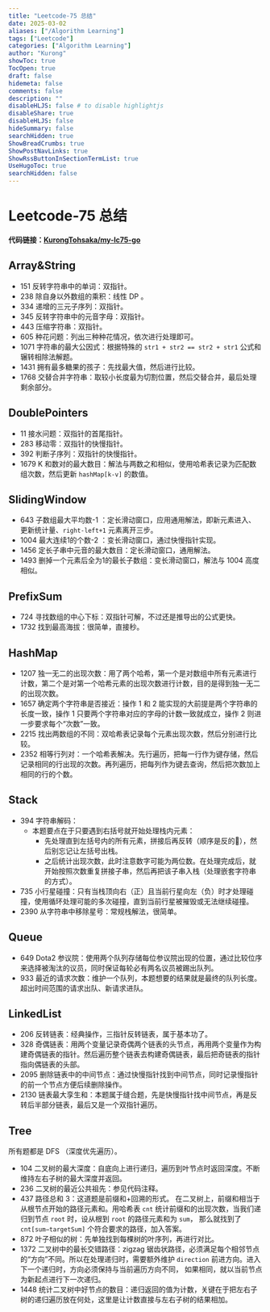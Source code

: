 ```yaml
---
title: "Leetcode-75 总结"
date: 2025-03-02
aliases: ["/Algorithm Learning"]
tags: ["Leetcode"]
categories: ["Algorithm Learning"]
author: "Kurong"
showToc: true
TocOpen: true
draft: false
hidemeta: false
comments: false
description: ""
disableHLJS: false # to disable highlightjs
disableShare: true
disableHLJS: false
hideSummary: false
searchHidden: true
ShowBreadCrumbs: true
ShowPostNavLinks: true
ShowRssButtonInSectionTermList: true
UseHugoToc: true
searchHidden: false
---
```


# Leetcode-75 总结

**代码链接：[KurongTohsaka/my-lc75-go](https://github.com/KurongTohsaka/my-lc75-go)**

## Array&String

- 151 反转字符串中的单词：双指针。
- 238 除自身以外数组的乘积：线性 DP 。
- 334 递增的三元子序列：双指针。
- 345 反转字符串中的元音字母：双指针。
- 443 压缩字符串：双指针。
- 605 种花问题：列出三种种花情况，依次进行处理即可。
- 1071 字符串的最大公因式：根据特殊的 `str1 + str2 == str2 + str1` 公式和辗转相除法解题。
- 1431 拥有最多糖果的孩子：先找最大值，然后进行比较。
- 1768 交替合并字符串：取较小长度最为切割位置，然后交替合并，最后处理剩余部分。



## DoublePointers

- 11 接水问题：双指针的首尾指针。
- 283 移动零：双指针的快慢指针。
- 392 判断子序列：双指针的快慢指针。
- 1679 K 和数对的最大数目：解法与两数之和相似，使用哈希表记录为匹配数组次数，然后更新 `hashMap[k-v]` 的数值。



## SlidingWindow

- 643 子数组最大平均数-1 ：定长滑动窗口，应用通用解法，即新元素进入、更新统计量、`right-left+1` 元素离开三步。
- 1004 最大连续1的个数-2 ：变长滑动窗口，通过快慢指针实现。
- 1456 定长子串中元音的最大数目：定长滑动窗口，通用解法。
- 1493 删掉一个元素后全为1的最长子数组：变长滑动窗口，解法与 1004 高度相似。



## PrefixSum

- 724 寻找数组的中心下标：双指针可解，不过还是推导出的公式更快。
- 1732 找到最高海拔：很简单，直接秒。



## HashMap

- 1207 独一无二的出现次数：用了两个哈希，第一个是对数组中所有元素进行计数，第二个是对第一个哈希元素的出现次数进行计数，目的是得到独一无二的出现次数。
- 1657 确定两个字符串是否接近：操作 1 和 2 能实现的大前提是两个字符串的长度一致，操作 1 只要两个字符串对应的字母的计数一致就成立，操作 2 则进一步要求每个“次数”一致。
- 2215 找出两数组的不同：双哈希表记录每个元素出现次数，然后分别进行比较。
- 2352 相等行列对：一个哈希表解决。先行遍历，把每一行作为键存储，然后记录相同的行出现的次数。再列遍历，把每列作为键去查询，然后把次数加上相同的行的个数。



## Stack

- 394 字符串解码：
  - 本题要点在于只要遇到右括号就开始处理栈内元素：
    - 先处理直到左括号内的所有元素，拼接后再反转（顺序是反的🐎），然后别忘记让左括号出栈。
    - 之后统计出现次数，此时注意数字可能为两位数。在处理完成后，就开始按照次数重复拼接子串，然后再把该子串入栈（处理嵌套字符串的方式）。
- 735 小行星碰撞：只有当栈顶向右（正）且当前行星向左（负）时才处理碰撞，使用循环处理可能的多次碰撞，直到当前行星被摧毁或无法继续碰撞。
- 2390 从字符串中移除星号：常规栈解法，很简单。



## Queue

- 649 Dota2 参议院：使用两个队列存储每位参议院出现的位置，通过比较位序来选择被淘汰的议员，同时保证每轮必有两名议员被踢出队列。
- 933 最近的请求次数：维护一个队列，本题想要的结果就是最终的队列长度。超出时间范围的请求出队、新请求进队。



## LinkedList

- 206 反转链表：经典操作，三指针反转链表，属于基本功了。
- 328 奇偶链表：用两个变量记录奇偶两个链表的头节点，再用两个变量作为构建奇偶链表的指针。然后遍历整个链表去构建奇偶链表，最后把奇链表的指针指向偶链表的头部。
- 2095 删除链表中的中间节点：通过快慢指针找到中间节点，同时记录慢指针的前一个节点方便后续删除操作。
- 2130 链表最大孪生和：本题属于缝合题，先是快慢指针找中间节点，再是反转后半部分链表，最后又是一个双指针遍历。



## Tree

所有题都是 DFS （深度优先遍历）。

- 104 二叉树的最大深度：自底向上进行递归，遍历到叶节点时返回深度。不断维持左右子树的最大深度并返回。
- 236 二叉树的最近公共祖先：参见代码注释。
- 437 路径总和 3：这道题是前缀和+回溯的形式。 在二叉树上，前缀和相当于从根节点开始的路径元素和。用哈希表 `cnt` 统计前缀和的出现次数，当我们递归到节点 `root` 时，设从根到 `root` 的路径元素和为 `sum`， 那么就找到了 `cnt[sum−targetSum]` 个符合要求的路径，加入答案。
- 872 叶子相似的树：先单独找到每棵树的叶序列，再进行对比。
- 1372 二叉树中的最长交错路径：zigzag 锯齿状路径，必须满足每个相邻节点的“方向”不同。所以在处理递归时，需要额外维护 `direction` 前进方向。进入下一个递归时，方向必须保持与当前遍历方向不同， 如果相同，就以当前节点为新起点进行下一次递归。
- 1448 统计二叉树中好节点的数目：递归返回的值为计数，关键在于把左右子树的递归遍历放在何处，这里是让计数直接与左右子树的结果相加。
